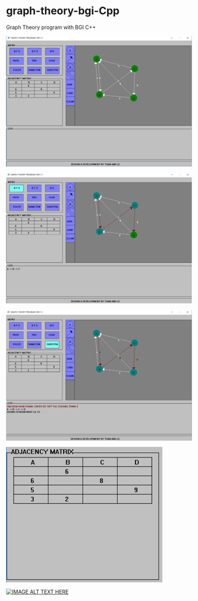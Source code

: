 # graph-theory-bgi-Cpp
Graph Theory program with BGI C++


![alt text](https://github.com/leanhtuan1994/graph-theory-bgi-Cpp/blob/master/Debug/images/1.PNG)


![alt text](https://github.com/leanhtuan1994/graph-theory-bgi-Cpp/blob/master/Debug/images/2.PNG)


![alt text](https://github.com/leanhtuan1994/graph-theory-bgi-Cpp/blob/master/Debug/images/3.PNG)


![alt text](https://github.com/leanhtuan1994/graph-theory-bgi-Cpp/blob/master/Debug/images/4.PNG)



[![IMAGE ALT TEXT HERE](https://img.youtube.com/vi/fdUt_yisvJE&lc=z12fefrhsuedht3ww04cjrwr3wq5v3yoqcs/0.jpg)](https://www.youtube.com/watch?v=fdUt_yisvJE&lc=z12fefrhsuedht3ww04cjrwr3wq5v3yoqcs)
